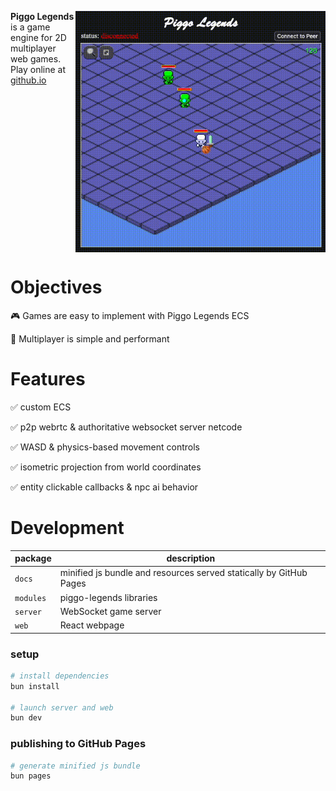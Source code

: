 <img align="right" src="piggo-legends.gif" style="width:400px"> __Piggo Legends__ is a game engine for 2D multiplayer web games. Play online at [github.io](https://alexanderclarktx.github.io/piggo-legends/) 
<!-- 
<p align="center">
  <img src="piggo-legends.gif" style="width:400px">
</p> -->
<br clear="right"/>

# Objectives

🎮 Games are easy to implement with Piggo Legends ECS

👾 Multiplayer is simple and performant

# Features

✅ custom ECS

✅ p2p webrtc & authoritative websocket server netcode

✅ WASD & physics-based movement controls

✅ isometric projection from world coordinates

✅ entity clickable callbacks & npc ai behavior

# Development

|package|description|
|--|--|
|`docs`| minified js bundle and resources served statically by GitHub Pages
|`modules`| piggo-legends libraries
|`server`| WebSocket game server
|`web`| React webpage

### setup

```bash
# install dependencies
bun install

# launch server and web
bun dev
```

### publishing to GitHub Pages
```bash
# generate minified js bundle
bun pages
```
